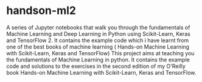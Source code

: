 # handson-ml2
A series of Jupyter notebooks that walk you through the fundamentals of Machine Learning and Deep Learning in Python using Scikit-Learn, Keras and TensorFlow 2. It contains the example code which i have learnt from one of the best books of machine learning ( Hands-on Machine Learning with Scikit-Learn, Keras and TensorFlow)
This project aims at teaching you the fundamentals of Machine Learning in python. It contains the example code and solutions to the exercises in the second edition of my O'Reilly book Hands-on Machine Learning with Scikit-Learn, Keras and TensorFlow.


